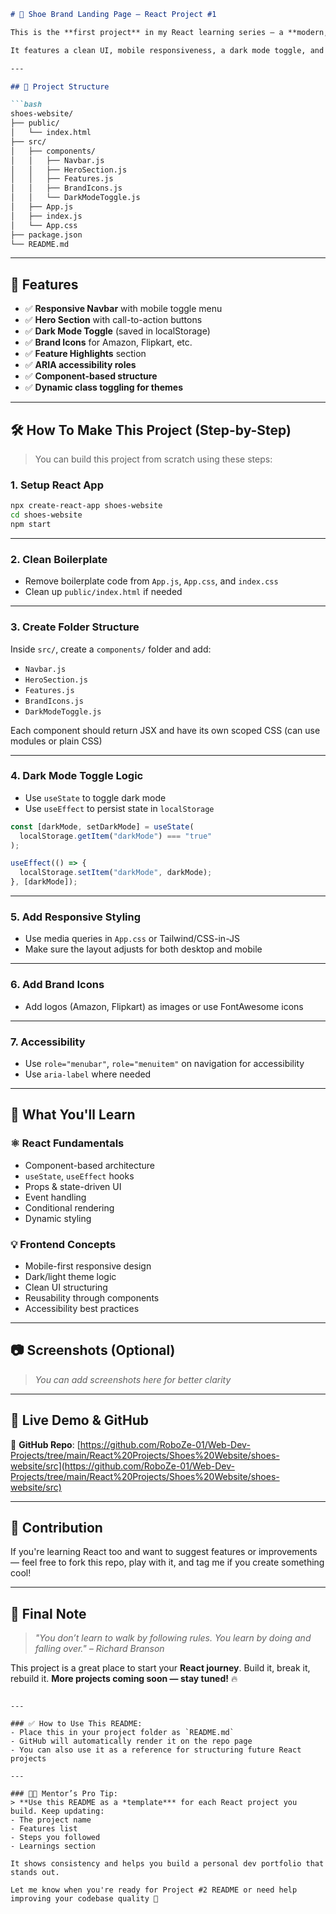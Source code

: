 
````markdown
# 👟 Shoe Brand Landing Page — React Project #1

This is the **first project** in my React learning series — a **modern, responsive landing page** for a fictional shoe brand. The project is beginner-friendly and built with a component-based architecture using **React.js**.

It features a clean UI, mobile responsiveness, a dark mode toggle, and various reusable components to help you understand React fundamentals in action.

---

## 📁 Project Structure

```bash
shoes-website/
├── public/
│   └── index.html
├── src/
│   ├── components/
│   │   ├── Navbar.js
│   │   ├── HeroSection.js
│   │   ├── Features.js
│   │   ├── BrandIcons.js
│   │   └── DarkModeToggle.js
│   ├── App.js
│   ├── index.js
│   └── App.css
├── package.json
└── README.md
````

---

## 🚀 Features

* ✅ **Responsive Navbar** with mobile toggle menu
* ✅ **Hero Section** with call-to-action buttons
* ✅ **Dark Mode Toggle** (saved in localStorage)
* ✅ **Brand Icons** for Amazon, Flipkart, etc.
* ✅ **Feature Highlights** section
* ✅ **ARIA accessibility roles**
* ✅ **Component-based structure**
* ✅ **Dynamic class toggling for themes**

---

## 🛠️ How To Make This Project (Step-by-Step)

> You can build this project from scratch using these steps:

### 1. **Setup React App**

```bash
npx create-react-app shoes-website
cd shoes-website
npm start
```

---

### 2. **Clean Boilerplate**

* Remove boilerplate code from `App.js`, `App.css`, and `index.css`
* Clean up `public/index.html` if needed

---

### 3. **Create Folder Structure**

Inside `src/`, create a `components/` folder and add:

* `Navbar.js`
* `HeroSection.js`
* `Features.js`
* `BrandIcons.js`
* `DarkModeToggle.js`

Each component should return JSX and have its own scoped CSS (can use modules or plain CSS)

---

### 4. **Dark Mode Toggle Logic**

* Use `useState` to toggle dark mode
* Use `useEffect` to persist state in `localStorage`

```js
const [darkMode, setDarkMode] = useState(
  localStorage.getItem("darkMode") === "true"
);

useEffect(() => {
  localStorage.setItem("darkMode", darkMode);
}, [darkMode]);
```

---

### 5. **Add Responsive Styling**

* Use media queries in `App.css` or Tailwind/CSS-in-JS
* Make sure the layout adjusts for both desktop and mobile

---

### 6. **Add Brand Icons**

* Add logos (Amazon, Flipkart) as images or use FontAwesome icons

---

### 7. **Accessibility**

* Use `role="menubar"`, `role="menuitem"` on navigation for accessibility
* Use `aria-label` where needed

---

## 🧠 What You'll Learn

### ⚛️ **React Fundamentals**

* Component-based architecture
* `useState`, `useEffect` hooks
* Props & state-driven UI
* Event handling
* Conditional rendering
* Dynamic styling

### 💡 **Frontend Concepts**

* Mobile-first responsive design
* Dark/light theme logic
* Clean UI structuring
* Reusability through components
* Accessibility best practices

---

## 📷 Screenshots (Optional)

> *You can add screenshots here for better clarity*

---

## 🔗 Live Demo & GitHub

📂 **GitHub Repo**:
[https://github.com/RoboZe-01/Web-Dev-Projects/tree/main/React%20Projects/Shoes%20Website/shoes-website/src](https://github.com/RoboZe-01/Web-Dev-Projects/tree/main/React%20Projects/Shoes%20Website/shoes-website/src)

---

## 🙌 Contribution

If you're learning React too and want to suggest features or improvements — feel free to fork this repo, play with it, and tag me if you create something cool!

---

## 🧭 Final Note

> *"You don’t learn to walk by following rules. You learn by doing and falling over." – Richard Branson*

This project is a great place to start your **React journey**. Build it, break it, rebuild it.
**More projects coming soon — stay tuned!** 🔥

```

---

### ✅ How to Use This README:
- Place this in your project folder as `README.md`
- GitHub will automatically render it on the repo page
- You can also use it as a reference for structuring future React projects

---

### 👨‍🏫 Mentor’s Pro Tip:
> **Use this README as a *template*** for each React project you build. Keep updating:
- The project name
- Features list
- Steps you followed
- Learnings section

It shows consistency and helps you build a personal dev portfolio that stands out.

Let me know when you're ready for Project #2 README or need help improving your codebase quality 🚀
```
